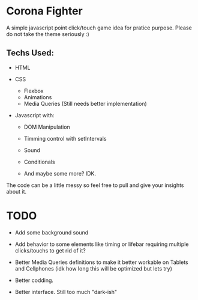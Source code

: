 # Corona Fighter
A simple javascript point click/touch game idea for pratice purpose. Please do not take the theme seriously :)

## Techs Used:
- HTML
- CSS
  - Flexbox
  - Animations
  - Media Queries (Still needs better implementation)
  
- Javascript with: 

  - DOM Manipulation 
      
  - Timming control with setIntervals
      
  - Sound
      
  - Conditionals
      
  - And maybe some more? IDK.    
      
      
 The code can be a little messy so feel free to pull and give your insights about it.
 
 
 
 
 # TODO
 
 - Add some background sound
 
 - Add behavior to some elements like timing or lifebar requiring multiple clicks/touchs to get rid of it? 
 
 - Better Media Queries definitions to make it better workable on Tablets and Cellphones (idk how long this will be optimized but lets try)
 
 - Better codding. 
 
 - Better interface. Still too much "dark-ish"
